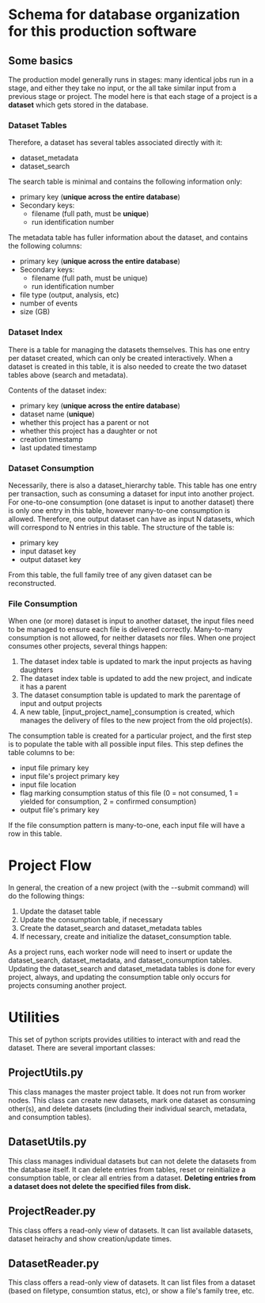 # Schema for database organization for this production software

## Some basics

The production model generally runs in stages: many identical jobs run in a stage, and either they take no input, or the all take similar input from a previous stage or project.  The model here is that each stage of a project is a **dataset** which gets stored in the database.

### Dataset Tables

Therefore, a dataset has several tables associated directly with it:
 - dataset_metadata
 - dataset_search

The search table is minimal and contains the following information only:
 - primary key (**unique across the entire database**)
 - Secondary keys:
   - filename (full path, must be **unique**)
   - run identification number

The metadata table has fuller information about the dataset, and contains the following columns:
 - primary key (**unique across the entire database**)
 - Secondary keys:
   - filename (full path, must be unique)
   - run identification number
 - file type (output, analysis, etc)
 - number of events
 - size (GB)


### Dataset Index

There is a table for managing the datasets themselves.  This has one entry per dataset created, which can only be created interactively.  When a dataset is created in this table, it is also needed to create the two dataset tables above (search and metadata).

Contents of the dataset index:
 - primary key (**unique across the entire database**)
 - dataset name (**unique**)
 - whether this project has a parent or not
 - whether this project has a daughter or not
 - creation timestamp
 - last updated timestamp

### Dataset Consumption

Necessarily, there is also a dataset_hierarchy table.  This table has one entry per transaction, such as consuming a dataset for input into another project.  For one-to-one consumption (one dataset is input to another dataset) there is only one entry in this table, however many-to-one consumption is allowed.  Therefore, one output dataset can have as input N datasets, which will correspond to N entries in this table.  The structure of the table is:
- primary key
- input dataset key
- output dataset key

From this table, the full family tree of any given dataset can be reconstructed.

### File Consumption

When one (or more) dataset is input to another dataset, the input files need to be managed to ensure each file is delivered correctly.  Many-to-many consumption is not allowed, for neither datasets nor files.  When one project consumes other projects, several things happen:
 1. The dataset index table is updated to mark the input projects as having daughters
 2. The dataset index table is updated to add the new project, and indicate it has a parent
 3. The dataset consumption table is updated to mark the parentage of input and output projects
 4. A new table, \[input_project_name\]_consumption is created, which manages the delivery of files to the new project from the old project(s).
 
 The consumption table is created for a particular project, and the first step is to populate the table with all possible input files.  This step defines the table columns to be:
 - input file primary key
 - input file's project primary key
 - input file location
 - flag marking consumption status of this file (0 = not consumed, 1 = yielded for consumption, 2 = confirmed consumption)
 - output file's primary key
 
If the file consumption pattern is many-to-one, each input file will have a row in this table.

# Project Flow
In general, the creation of a new project (with the --submit command)  will do the following things:
 1. Update the dataset table
 2. Update the consumption table, if necessary
 3. Create the dataset_search and dataset_metadata tables
 4. If necessary, create and initialize the dataset_consumption table.
 
As a project runs, each worker node will need to insert or update the dataset_search, dataset_metadata, and dataset_consumption tables.  Updating the dataset_search and dataset_metadata tables is done for every project, always, and updating the consumption table only occurs for projects consuming another project.

# Utilities

This set of python scripts provides utilities to interact with and read the dataset.  There are several important classes:

## ProjectUtils.py
This class manages the master project table.  It does not run from worker nodes.  This class can create new datasets, mark one dataset as consuming other(s), and delete datasets (including their individual search, metadata, and consumption tables).

## DatasetUtils.py
This class manages individual datasets but can not delete the datasets from the database itself.  It can delete entries from tables, reset or reinitialize a consumption table, or clear all entries from a dataset.  **Deleting entries from a dataset does not delete the specified files from disk.**

## ProjectReader.py
This class offers a read-only view of datasets.  It can list available datasets, dataset heirachy and show creation/update times.

## DatasetReader.py
This class offers a read-only view of datasets.  It can list files from a dataset (based on filetype, consumtion status, etc), or show a file's family tree,  etc.
 

